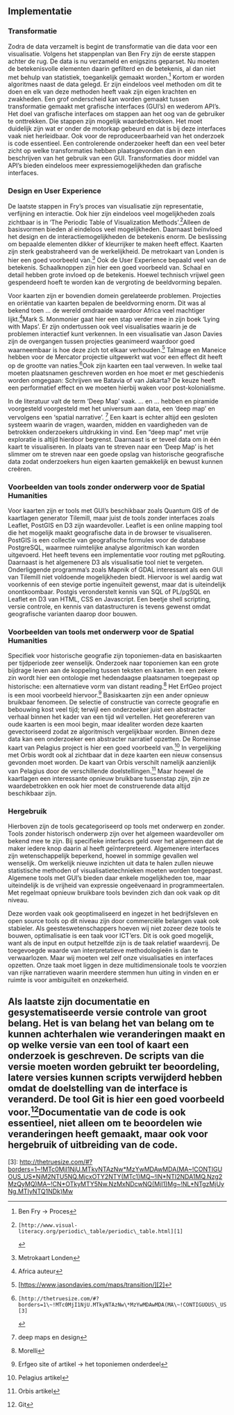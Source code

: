 ## Implementatie

### Transformatie 

Zodra de data verzamelt is begint de transformatie van die data voor een visualisatie. Volgens het stappenplan van Ben Fry zijn de eerste stappen achter de rug. De data is nu verzameld en enigszins geparset. Nu moeten de betekenisvolle elementen daarin gefilterd en de betekenis, al dan niet met behulp van statistiek, toegankelijk gemaakt worden.[^1] Kortom er worden algoritmes naast de data gelegd. Er zijn eindeloos veel methoden om dit te doen en elk van deze methoden heeft vaak zijn eigen krachten en zwakheden. Een grof onderscheid kan worden gemaakt tussen transformatie gemaakt met grafische interfaces (GUI’s) en wederom API’s. Het doel van grafische interfaces om stappen aan het oog van de gebruiker te onttrekken. Die stappen zijn mogelijk waardebetrokken. Het moet duidelijk zijn wat er onder de motorkap gebeurd en dat is bij deze interfaces vaak niet herleidbaar. Ook voor de reproduceerbaarheid van het onderzoek is code essentieel. Een controlerende onderzoeker heeft dan een veel beter zicht op welke transformaties hebben plaatsgevonden dan in een beschrijven van het gebruik van een GUI. Transformaties door middel van API’s bieden eindeloos meer expressiemogelijkheden dan grafische interfaces. 

### Design en User Experience

De laatste stappen in Fry’s proces van visualisatie zijn representatie, verfijning en interactie. Ook hier zijn eindeloos veel mogelijkheden zoals zichtbaar is in ‘The Periodic Table of Visualization Methods’.[^2]Alleen de basisvormen bieden al eindeloos veel mogelijkheden. Daarnaast beïnvloed het design en de interactiemogelijkheden de betekenis enorm. De beslissing om bepaalde elementen dikker of kleurrijker te maken heeft effect. Kaarten zijn sterk geabstraheerd van de werkelijkheid. De metrokaart van Londen is hier een goed voorbeeld van.[^3] Ook de User Experience bepaald veel van de betekenis. Schaalknoppen zijn hier een goed voorbeeld van. Schaal en detail hebben grote invloed op de betekenis. Hoewel technisch vrijwel geen gespendeerd hoeft te worden kan de vergroting de beeldvorming bepalen.

Voor kaarten zijn er bovendien domein gerelateerde problemen. Projecties en oriëntatie van kaarten bepalen de beeldvorming enorm. Dit was al bekend toen … de wereld omdraaide waardoor Africa veel machtiger lijkt.[^4]Mark S. Monmonier gaat hier een stap verder mee in zijn boek ‘Lying with Maps’. Er zijn ondertussen ook veel visualisaties waarin je de problemen interactief kunt verkennen. In een visualisatie van Jason Davies zijn de overgangen tussen projecties geanimeerd waardoor goed waarneembaar is hoe deze zich tot elkaar verhouden.[^5] Talmage en Maneice hebben voor de Mercator projectie uitgewerkt wat voor een effect dit heeft op de grootte van naties.[^6]Ook zijn kaarten een taal verweven. In welke taal moeten plaatsnamen geschreven worden en hoe moet er met geschiedenis worden omgegaan: Schrijven we Batavia of van Jakarta? De keuze heeft een performatief effect en we moeten hierbij waken voor post-kolonialisme. 

In de literatuur valt de term ‘Deep Map’ vaak. … en … hebben en piramide voorgesteld voorgesteld met het universum aan data, een ‘deep map’ en vervolgens een ‘spatial narrative’. [^7] Een kaart is echter altijd een gesloten systeem waarin de vragen, waarden, midden en vaardigheden van de betrokken onderzoekers uitdrukking in vind. Een “deep map” met vrije exploratie is altijd hierdoor begrenst. Daarnaast is er teveel data om in één kaart te visualiseren. In plaats van te streven naar een ‘Deep Map’ is het slimmer om te streven naar een goede opslag van historische geografische data zodat onderzoekers hun eigen kaarten gemakkelijk en bewust kunnen creëren. 

### Voorbeelden van tools zonder onderwerp voor de Spatial Humanities

Voor kaarten zijn er tools met GUI’s beschikbaar zoals Quantum GIS of de kaartlagen generator Tilemill, maar juist de tools zonder interfaces zoals Leaflet, PostGIS en D3 zijn waardevoller. Leaflet is een online mapping tool die het mogelijk maakt geografische data in de browser te visualiseren. PostGIS is een collectie van geografische formules voor de database PostgreSQL, waarmee ruimtelijke analyse algoritmisch kan worden uitgevoerd. Het heeft tevens een implementatie voor routing met pgRouting. Daarnaast is het algemenere D3 als visualisatie tool niet te vergeten. Onderliggende programma’s zoals Mapnik of GDAL interessant als een GUI van Tilemill niet voldoende mogelijkheden biedt. Hiervoor is wel aardig wat voorkennis of een stevige portie ingenuïteit gewenst, maar dat is uiteindelijk onontkoombaar. Postgis veronderstelt kennis van SQL of PL/pgSQL en Leaflet en D3 van HTML, CSS en Javascript. Een beetje shell scripting, versie controle, en kennis van datastructuren is tevens gewenst omdat geografische varianten daarop door bouwen.

### Voorbeelden van tools met onderwerp voor de Spatial Humanities

Specifiek voor historische geografie zijn toponiemen-data en  basiskaarten per tijdperiode zeer wenselijk. Onderzoek naar toponiemen kan een grote bijdrage leven aan de koppeling tussen teksten en kaarten. In een zekere zin wordt hier een ontologie met hedendaagse plaatsnamen toegepast op historische: een alternatieve vorm van distant reading.[^8] Het ErfGeo project is een mooi voorbeeld hiervoor.[^9] Basiskaarten zijn een ander opnieuw bruikbaar fenomeen. De selectie of constructie van correcte geografie en bebouwing kost veel tijd; terwijl een onderzoeker juist een abstracter verhaal binnen het kader van een tijd wil vertellen. Het georefereren van oude kaarten is een mooi begin, maar idealiter worden deze kaarten gevectoriseerd zodat ze algoritmisch vergelijkbaar worden. Binnen deze data kan een onderzoeker een abstracter narratief opzetten. De Romeinse kaart van Pelagius project is hier een goed voorbeeld van.[^10] In vergelijking met Orbis wordt ook al zichtbaar dat in deze kaarten een nieuw consensus gevonden moet worden. De kaart van Orbis verschilt namelijk aanzienlijk van Pelagius door de verschillende doelstellingen.[^11] Maar hoewel de kaartlagen een interessante opnieuw bruikbare tussenstap zijn, zijn ze waardebetrokken en ook hier moet de construerende data altijd beschikbaar zijn.

### Hergebruik

Hierboven zijn de tools gecategoriseerd op tools met onderwerp en zonder. Tools zonder historisch onderwerp zijn over het algemeen waardevoller om bekend mee te zijn. Bij specifieke interfaces geld over het algemeen dat de maker iedere knop daarin al heeft geïnterpreteerd. Algemenere interfaces zijn wetenschappelijk beperkend, hoewel in sommige gevallen wel wenselijk. Om werkelijk nieuwe inzichten uit data te halen zullen nieuwe statistische methoden of visualisatietechnieken moeten worden toegepast. Algemene tools met GUI’s bieden daar enkele mogelijkheden toe, maar uiteindelijk is de vrijheid van expressie ongeëvenaard in programmeertalen. Met regelmaat opnieuw bruikbare tools bevinden zich dan ook vaak op dit niveau. 

Deze worden vaak ook geoptimaliseerd en ingezet in het bedrijfsleven en open source tools op dit niveau zijn door commerciële belangen vaak ook stabieler. Als geesteswetenschappers hoeven wij niet zozeer deze tools te bouwen, optimalisatie is een taak voor ICT’ers. Dit is ook goed mogelijk, want als de input en output hetzelfde zijn is de taak relatief waardevrij. De toegevoegde waarde van interpretatieve methodologieën is dan te verwaarlozen. Maar wij moeten wel zelf onze visualisaties en interfaces opzetten. Onze taak moet liggen in deze multidimensionale tools te voorzien van rijke narratieven waarin meerdere stemmen hun uiting in vinden en er ruimte is voor ambiguïteit en onzekerheid.

Als laatste zijn documentatie en gesystematiseerde versie controle van groot belang. Het is van belang het van belang om te kunnen achterhalen wie veranderingen maakt en op welke versie  van een tool of kaart een onderzoek is geschreven. De scripts van die versie moeten worden gebruikt ter beoordeling, latere versies kunnen scripts verwijderd hebben omdat de doelstelling van de interface is veranderd. De tool Git is hier een goed voorbeeld voor.[^12]Documentatie van de code is ook essentieel, niet alleen om te beoordelen wie veranderingen heeft gemaakt, maar ook voor hergebruik of uitbreiding van de code. 
---- 

[^1]:	Ben Fry -\> Proces

[^2]:	 [http://www.visual-literacy.org/periodic\_table/periodic\_table.html][1]

[^3]:	Metrokaart Londen

[^4]:	Africa auteur

[^5]:	[https://www.jasondavies.com/maps/transition/][2]

[^6]:	 [http://thetruesize.com/#?borders=1\~!MTc0MjI1NjU.MTkyNTAzNw\*MzYwMDAwMDA(MA\~!CONTIGUOUS\_US\*NjM2NTU5NQ.MjcxOTY2NTY(MTc1)MQ\~!IN\*NTI2NDA1MQ.Nzg2MzQyMQ)MA\~!CN\*OTkyMTY5Nw.NzMxNDcwNQ(MjI1)Mg\~!NL\*NTgzMjUyNg.MTIyNTQ1NDk)Mw][3]

[^7]:	deep maps en design

[^8]:	Morelli

[^9]:	Erfgeo site of artikel -\> het toponiemen onderdeel

[^10]:	Pelagius artikel

[^11]:	Orbis artikel

[^12]:	Git

[1]:	http://www.visual-literacy.org/periodic_table/periodic_table.html
[2]:	https://www.jasondavies.com/maps/transition/
[3]:	http://thetruesize.com/#?borders=1~!MTc0MjI1NjU.MTkyNTAzNw*MzYwMDAwMDA(MA~!CONTIGUOUS_US*NjM2NTU5NQ.MjcxOTY2NTY(MTc1)MQ~!IN*NTI2NDA1MQ.Nzg2MzQyMQ)MA~!CN*OTkyMTY5Nw.NzMxNDcwNQ(MjI1)Mg~!NL*NTgzMjUyNg.MTIyNTQ1NDk)Mw